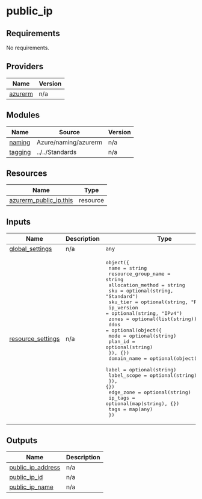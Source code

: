 # public_ip

<!-- BEGINNING OF PRE-COMMIT-TERRAFORM DOCS HOOK -->
## Requirements

No requirements.

## Providers

| Name | Version |
|------|---------|
| <a name="provider_azurerm"></a> [azurerm](#provider\_azurerm) | n/a |

## Modules

| Name | Source | Version |
|------|--------|---------|
| <a name="module_naming"></a> [naming](#module\_naming) | Azure/naming/azurerm | n/a |
| <a name="module_tagging"></a> [tagging](#module\_tagging) | ../../Standards | n/a |

## Resources

| Name | Type |
|------|------|
| [azurerm_public_ip.this](https://registry.terraform.io/providers/hashicorp/azurerm/latest/docs/resources/public_ip) | resource |

## Inputs

| Name | Description | Type | Default | Required |
|------|-------------|------|---------|:--------:|
| <a name="input_global_settings"></a> [global\_settings](#input\_global\_settings) | n/a | `any` | n/a | yes |
| <a name="input_resource_settings"></a> [resource\_settings](#input\_resource\_settings) | n/a | <pre>object({<br/>    name                = string<br/>    resource_group_name = string<br/>    allocation_method   = string<br/>    sku                 = optional(string, "Standard")<br/>    sku_tier            = optional(string, "Regional")<br/>    ip_version          = optional(string, "IPv4")<br/>    zones               = optional(list(string))<br/>    ddos = optional(object({<br/>      mode    = optional(string)<br/>      plan_id = optional(string)<br/>    }), {})<br/>    domain_name = optional(object({<br/>      label       = optional(string)<br/>      label_scope = optional(string)<br/>    }), {})<br/>    edge_zone = optional(string)<br/>    ip_tags   = optional(map(string), {})<br/>    tags      = map(any)<br/>  })</pre> | n/a | yes |

## Outputs

| Name | Description |
|------|-------------|
| <a name="output_public_ip_address"></a> [public\_ip\_address](#output\_public\_ip\_address) | n/a |
| <a name="output_public_ip_id"></a> [public\_ip\_id](#output\_public\_ip\_id) | n/a |
| <a name="output_public_ip_name"></a> [public\_ip\_name](#output\_public\_ip\_name) | n/a |
<!-- END OF PRE-COMMIT-TERRAFORM DOCS HOOK -->
